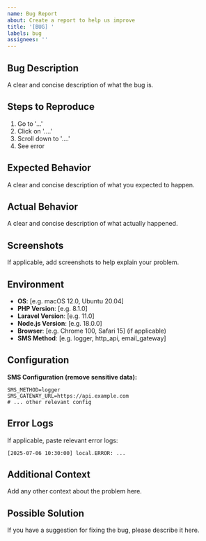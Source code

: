 ```yaml
---
name: Bug Report
about: Create a report to help us improve
title: '[BUG] '
labels: bug
assignees: ''
---
```


## Bug Description

A clear and concise description of what the bug is.

## Steps to Reproduce

1. Go to '...'
2. Click on '....'
3. Scroll down to '....'
4. See error

## Expected Behavior

A clear and concise description of what you expected to happen.

## Actual Behavior

A clear and concise description of what actually happened.

## Screenshots

If applicable, add screenshots to help explain your problem.

## Environment

- **OS**: [e.g. macOS 12.0, Ubuntu 20.04]
- **PHP Version**: [e.g. 8.1.0]
- **Laravel Version**: [e.g. 11.0]
- **Node.js Version**: [e.g. 18.0.0]
- **Browser**: [e.g. Chrome 100, Safari 15] (if applicable)
- **SMS Method**: [e.g. logger, http_api, email_gateway]

## Configuration

**SMS Configuration (remove sensitive data):**
```env
SMS_METHOD=logger
SMS_GATEWAY_URL=https://api.example.com
# ... other relevant config
```

## Error Logs

If applicable, paste relevant error logs:

```
[2025-07-06 10:30:00] local.ERROR: ...
```

## Additional Context

Add any other context about the problem here.

## Possible Solution

If you have a suggestion for fixing the bug, please describe it here.
